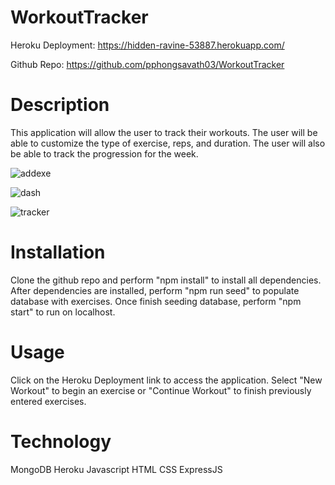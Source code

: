 # WorkoutTracker

 Heroku Deployment: https://hidden-ravine-53887.herokuapp.com/
 
 Github Repo:  https://github.com/pphongsavath03/WorkoutTracker
 
 
 # Description
 
 This application will allow the user to track their workouts.  The user will be able to customize the type of exercise, reps, and duration.  The user will also be able to track the progression for the week. 


![addexe](https://user-images.githubusercontent.com/87045456/144728970-9a528057-45c3-4a3b-9c70-ded326a5d8cb.jpg)


![dash](https://user-images.githubusercontent.com/87045456/144728973-7738d3c8-93c0-4b88-b294-c1372e85e34e.jpg)


![tracker](https://user-images.githubusercontent.com/87045456/144728977-b25ad53f-9a54-40fb-87b5-bed6a12e076d.jpg)

# Installation

Clone the github repo and perform "npm install" to install all dependencies.  After dependencies are installed, perform "npm run seed" to populate database with exercises.  Once finish seeding database, perform "npm start" to run on localhost. 

# Usage

Click on the Heroku Deployment link to access the application.  Select "New Workout" to begin an exercise or "Continue Workout" to finish previously entered exercises. 

# Technology

MongoDB
Heroku
Javascript
HTML
CSS
ExpressJS


